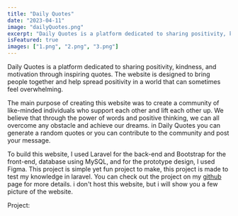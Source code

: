 ```yaml
---
title: "Daily Quotes"
date: "2023-04-11"
image: "dailyQuotes.png"
excerpt: "Daily Quotes is a platform dedicated to sharing positivity, kindness, and motivation through inspiring quotes"
isFeatured: true
images: ["1.png", "2.png", "3.png"]
---
```


Daily Quotes is a platform dedicated to sharing positivity, kindness, and motivation through inspiring quotes. The website is designed to bring people together and help spread positivity in a world that can sometimes feel overwhelming.

The main purpose of creating this website was to create a community of like-minded individuals who support each other and lift each other up. We believe that through the power of words and positive thinking, we can all overcome any obstacle and achieve our dreams. in Daily Quotes you can generate a random quotes or you can contribute to the community and post your message.

To build this website, I used Laravel for the back-end and Bootstrap for the front-end, database using MySQL, and for the prototype design, I used Figma. This project is simple yet fun project to make, this project is made to test my knowledge in laravel. You can check out the project on my [github](https://github.com/Bryan-snw/laravel-blog) page for more details. i don't host this website, but i will show you a few picture of the website.

Project:
